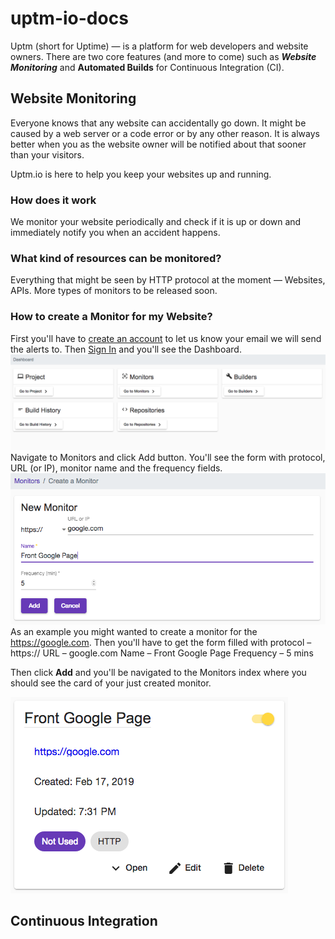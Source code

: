 # uptm-io-docs

Uptm (short for Uptime) &mdash; is a platform for web developers and website owners. There are two core features (and more to come) such as ***Website Monitoring*** and **Automated Builds** for Continuous Integration (CI).

## Website Monitoring

Everyone knows that any website can accidentally go down. It might be caused by a web server or a code error or by any other reason. It is always better when you as the website owner will be notified about that sooner than your visitors.

Uptm.io is here to help you keep your websites up and running.

### How does it work
We monitor your website periodically and check if it is up or down and immediately notify you when an accident happens.

### What kind of resources can be monitored?
Everything that might be seen by HTTP protocol at the moment &mdash; Websites, APIs. More types of monitors to be released soon.

### How to create a Monitor for my Website?

First you'll have to [create an account](https://login.uptm.io/signup) to let us know your email we will send the alerts to. Then [Sign In](https://login.uptm.io/signin) and you'll see the Dashboard.
![Dashboard](/img/dashboard.png)
Navigate to Monitors and click Add button.
You'll see the form with protocol, URL (or IP), monitor name and the frequency fields.
![Create a Monitor](/img/create-a-monitor.png)
As an example you might wanted to create a monitor for the https://google.com. Then you'll have to get the form filled with
protocol – https://
URL – google.com
Name – Front Google Page
Frequency – 5 mins

Then click **Add** and you'll be navigated to the Monitors index where you should see the card of your just created monitor.

![Monitor](/img/monitor-card.png) 

## Continuous Integration


